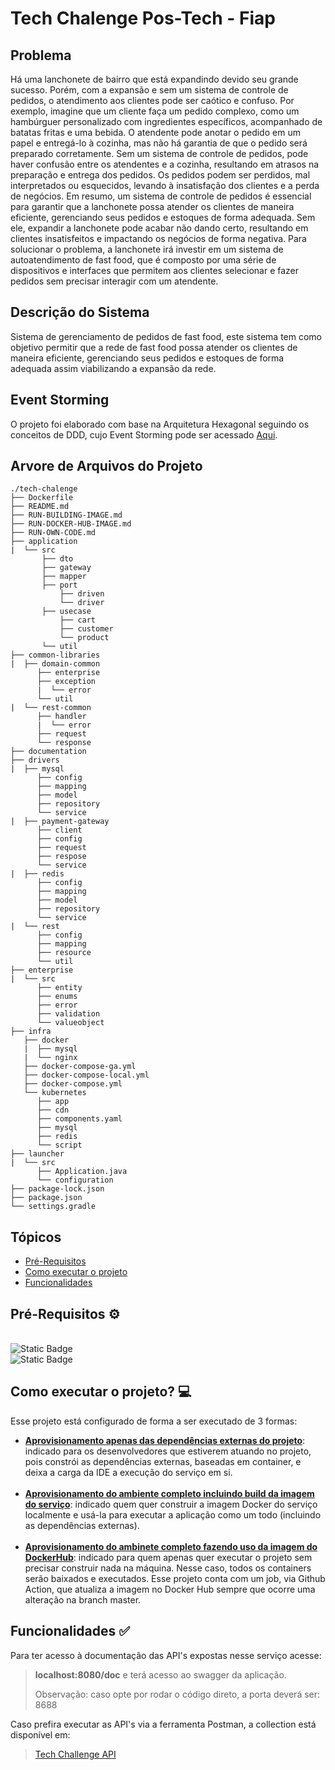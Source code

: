 # Tech Chalenge Pos-Tech - Fiap

## Problema
Há uma lanchonete de bairro que está expandindo devido seu grande sucesso. Porém, com a expansão e sem um sistema de controle de pedidos, o atendimento aos clientes pode ser caótico e confuso. Por exemplo, imagine que um cliente faça um pedido complexo, como um hambúrguer personalizado com ingredientes específicos, acompanhado de batatas fritas e uma bebida. O atendente pode anotar o pedido em um papel e entregá-lo à cozinha, mas não há garantia de que o pedido será preparado corretamente. Sem um sistema de controle de pedidos, pode haver confusão entre os atendentes e a cozinha, resultando em atrasos na preparação e entrega dos pedidos. Os pedidos podem ser perdidos, mal interpretados ou esquecidos, levando à insatisfação dos clientes e a perda de negócios. Em resumo, um sistema de controle de pedidos é essencial para garantir que a lanchonete possa atender os clientes de maneira eficiente, gerenciando seus pedidos e estoques de forma adequada. Sem ele, expandir a lanchonete pode acabar não dando certo, resultando em clientes insatisfeitos e impactando os negócios de forma negativa. Para solucionar o problema, a lanchonete irá investir em um sistema de autoatendimento de fast food, que é composto por uma série de dispositivos e interfaces que permitem aos clientes selecionar e fazer pedidos sem precisar interagir com um atendente.

## Descrição do Sistema
Sistema de gerenciamento de pedidos de fast food, este sistema tem como objetivo permitir que a rede de fast food possa atender os clientes de maneira eficiente, gerenciando seus pedidos e estoques de forma adequada assim viabilizando a expansão da rede. 

## Event Storming

O projeto foi elaborado com base na Arquitetura Hexagonal seguindo os conceitos de DDD, cujo Event Storming pode ser acessado [Aqui](https://miro.com/app/board/uXjVM5IDnUo=/?share_link_id=798761038531).

## Arvore de Arquivos do Projeto
```
./tech-chalenge
├── Dockerfile
├── README.md
├── RUN-BUILDING-IMAGE.md
├── RUN-DOCKER-HUB-IMAGE.md
├── RUN-OWN-CODE.md
├── application
|  └── src
       ├── dto
       ├── gateway
       ├── mapper
       ├── port
           ├── driven
           └── driver
       ├── usecase
           ├── cart
           ├── customer
           └── product
       └── util
├── common-libraries
|  ├── domain-common
      ├── enterprise
      ├── exception
      |  └── error
      └── util
|  └── rest-common
      ├── handler
      |  └── error
      ├── request
      └── response
├── documentation
├── drivers
|  ├── mysql
      ├── config
      ├── mapping
      ├── model
      ├── repository
      └── service
|  ├── payment-gateway
      ├── client
      ├── config
      ├── request
      ├── respose
      └── service
|  ├── redis
      ├── config
      ├── mapping
      ├── model
      ├── repository
      └── service
|  └── rest
      ├── config
      ├── mapping
      ├── resource
      └── util
├── enterprise
|  └── src
      ├── entity
      ├── enums
      ├── error
      ├── validation
      └── valueobject
├── infra
   ├── docker
   |  ├── mysql
   |  └── nginx
   ├── docker-compose-ga.yml
   ├── docker-compose-local.yml
   ├── docker-compose.yml
   └── kubernetes
      ├── app
      ├── cdn
      ├── components.yaml
      ├── mysql
      ├── redis
      └── script
├── launcher
|  └── src
      ├── Application.java
      └── configuration
├── package-lock.json
├── package.json
└── settings.gradle
```
## Tópicos

- [Pré-Requisitos](#pré-requisitos-)
- [Como executar o projeto](#como-executar-o-projeto-)
- [Funcionalidades](#funcionalidades-)

## Pré-Requisitos ⚙️

<br>![Static Badge](https://img.shields.io/badge/java-v17.0.0-blue)
<br>![Static Badge](https://img.shields.io/badge/docker-latest-blue)

## Como executar o projeto? 💻

Esse projeto está configurado de forma a ser executado de 3 formas:

- **[Aprovisionamento apenas das dependências externas do projeto](RUN-OWN-CODE.md)**: indicado para os desenvolvedores 
que estiverem atuando no projeto, pois constrói as dependências externas, baseadas em container, e deixa a carga da IDE 
a execução do serviço em si.
<br><br>
- **[Aprovisionamento do ambiente completo incluindo build da imagem do serviço](RUN-BUILDING-IMAGE.md)**: indicado quem
 quer construir a imagem Docker do serviço localmente e usá-la para executar a aplicação como um todo (incluindo as dependências externas).
<br><br>
- **[Aprovisionamento do ambinete completo fazendo uso da imagem do DockerHub](RUN-DOCKER-HUB-IMAGE.md)**: indicado para
 quem apenas quer executar o projeto sem precisar construir nada na máquina. Nesse caso, todos os containers serão 
baixados e executados. Esse projeto conta com um job, via Github Action, que atualiza a imagem no Docker Hub sempre que 
ocorre uma alteração na branch master.

  
## Funcionalidades ✅

Para ter acesso à documentação das API's expostas nesse serviço acesse:

> **localhost:8080/doc** e terá acesso ao swagger da aplicação.
> 
> Observação: caso opte por rodar o código direto, a porta deverá ser: 8688

Caso prefira executar as API's via a ferramenta Postman, a collection está disponível em:

> [Tech Challenge API](./documentation/Tech%20Challenge%20API.postman_collection.json)